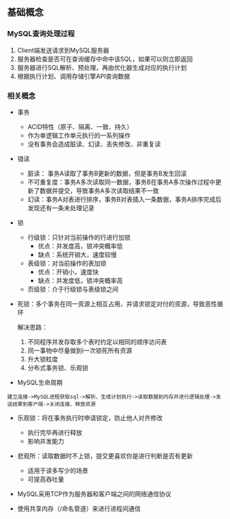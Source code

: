 ## 基础概念

### MySQL查询处理过程
1. Client端发送请求到MySQL服务器
1. 服务器检查是否可在查询缓存中命中该SQL，如果可以则立即返回
1. 服务器进行SQL解析、预处理，再由优化器生成对应的执行计划
1. 根据执行计划、调用存储引擎API查询数据

### 相关概念

- 事务
  - ACID特性（原子、隔离、一致、持久）
  - 作为单逻辑工作单元执行的一系列操作
  - 没有事务会造成脏读、幻读、丢失修改、非重复读

- 错读
  - 脏读： 事务A读取了事务B更新的数据，但是事务B发生回滚
  - 不可重复度：事务A多次读取同一数据，事务B在事务A多次操作过程中更新了数据并提交，导致事务A多次读取结果不一致
  - 幻读：事务A对表进行排序，事务B对表插入一条数据，事务A排序完成后发现还有一条未处理记录

- 锁
  - 行级锁：只针对当前操作的行进行加锁
    - 优点：并发度高，锁冲突概率低
    - 缺点：系统开销大，速度较慢
  - 表级锁：对当前操作的表加锁
    - 优点：开销小，速度快
    - 缺点：并发度低，锁冲突概率高
  - 页级锁：介于行级锁与表级锁之间

- 死锁：多个事务在同一资源上相互占用，并请求锁定对付的资源，导致恶性循环

  解决思路：
    1. 不同程序并发存取多个表时约定以相同的顺序访问表
    1. 同一事物中尽量做到i一次锁死所有资源
    1. 升大锁粒度
    1. 分布式事务锁、乐观锁

- MySQL生命周期
```
建立连接->MySQL进程获取sql->解析、生成计划执行->读取数据到内存并进行逻辑处理->发送结果到客户端->关闭连接、释放资源
```

- 乐观锁：将在事务执行时申请锁定，防止他人对齐修改
  - 执行完毕再进行释放
  - 影响并发能力

- 悲观所：读取数据时不上锁，提交更喜欢你是进行判断是否有更新
  - 适用于读多写少的场景
  - 可提高吞吐量

- MySQL采用TCP作为服务器和客户端之间的网络通信协议
- 使用共享内存（/命名管道）来进行进程间通信